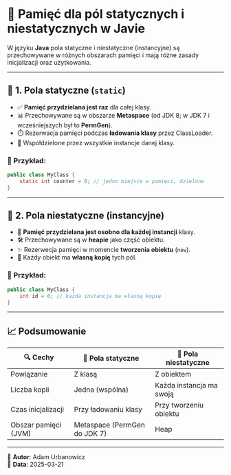 # 📄 Pamięć dla pól statycznych i niestatycznych w Javie

W języku **Java** pola statyczne i niestatyczne (instancyjne) są przechowywane w różnych obszarach pamięci i mają różne zasady inicjalizacji oraz użytkowania.

---

## 🔢 1. Pola statyczne (`static`)

- ✅ **Pamięć przydzielana jest raz** dla całej klasy.
- 📊 Przechowywane są w obszarze **Metaspace** (od JDK 8; w JDK 7 i wcześniejszych był to **PermGen**).
- ⏱️ Rezerwacja pamięci podczas **ładowania klasy** przez ClassLoader.
- 🤝 Współdzielone przez wszystkie instancje danej klasy.

### 📝 Przykład:
```java
public class MyClass {
    static int counter = 0; // jedno miejsce w pamięci, dzielone
}
```

---

## 📁 2. Pola niestatyczne (instancyjne)

- 🌟 **Pamięć przydzielana jest osobno dla każdej instancji** klasy.
- 🛠️ Przechowywane są w **heapie** jako część obiektu.
- ✨ Rezerwecja pamięci w momencie **tworzenia obiektu** (`new`).
- 👤 Każdy obiekt ma **własną kopię** tych pól.

### 📝 Przykład:
```java
public class MyClass {
    int id = 0; // każda instancja ma własną kopię
}
```

---

## 📈 Podsumowanie

| 🔍 Cechy              | 🔹 Pola statyczne              | 🔹 Pola niestatyczne           |
|--------------------------|----------------------------|----------------------------|
| Powiązanie               | Z klasą                    | Z obiektem                 |
| Liczba kopii             | Jedna (wspólna)            | Każda instancja ma swoją |
| Czas inicjalizacji       | Przy ładowaniu klasy       | Przy tworzeniu obiektu    |
| Obszar pamięci (JVM)     | Metaspace (PermGen do JDK 7) | Heap                       |

---

👤 **Autor**: Adam Urbanowicz  
📅 **Data**: 2025-03-21

